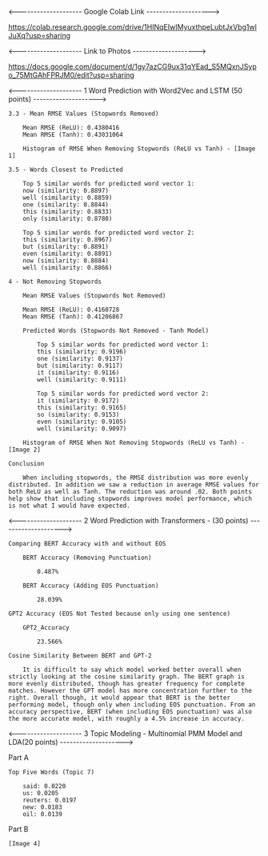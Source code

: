 <-------------------- Google Colab Link -------------------->

https://colab.research.google.com/drive/1HINqEIwIMyuxthpeLubtJxVbg1wlJuXq?usp=sharing

<-------------------- Link to Photos -------------------->

https://docs.google.com/document/d/1gy7azCG9ux31qYEad_S5MQxnJSypo_75MtGAhFPRJM0/edit?usp=sharing

<-------------------- 1 Word Prediction with Word2Vec and LSTM (50 points) -------------------->

    3.3 - Mean RMSE Values (Stopwords Removed)

        Mean RMSE (ReLU): 0.4380416
        Mean RMSE (Tanh): 0.43031064

        Histogram of RMSE When Removing Stopwords (ReLU vs Tanh) - [Image 1]

    3.5 - Words Closest to Predicted

        Top 5 similar words for predicted word vector 1:
        now (similarity: 0.8897)
        well (similarity: 0.8859)
        one (similarity: 0.8844)
        this (similarity: 0.8833)
        only (similarity: 0.8780)

        Top 5 similar words for predicted word vector 2:
        this (similarity: 0.8967)
        but (similarity: 0.8891)
        even (similarity: 0.8891)
        now (similarity: 0.8884)
        well (similarity: 0.8866)

    4 - Not Removing Stopwords

        Mean RMSE Values (Stopwords Not Removed)

        Mean RMSE (ReLU): 0.4160728
        Mean RMSE (Tanh): 0.41206867

        Predicted Words (Stopwords Not Removed - Tanh Model)

            Top 5 similar words for predicted word vector 1:
            this (similarity: 0.9196)
            one (similarity: 0.9137)
            but (similarity: 0.9117)
            it (similarity: 0.9116)
            well (similarity: 0.9111)

            Top 5 similar words for predicted word vector 2:
            it (similarity: 0.9172)
            this (similarity: 0.9165)
            so (similarity: 0.9153)
            even (similarity: 0.9105)
            well (similarity: 0.9097)

        Histogram of RMSE When Not Removing Stopwords (ReLU vs Tanh) - [Image 2]

    Conclusion

        When including stopwords, the RMSE distribution was more evenly distributed. In addition we saw a reduction in average RMSE values for both ReLU as well as Tanh. The reduction was around .02. Both points help show that including stopwords improves model performance, which is not what I would have expected. 

<-------------------- 2 Word Prediction with Transformers - (30 points) -------------------->

    Comparing BERT Accuracy with and without EOS

        BERT Accuracy (Removing Punctuation)

            0.487%

        BERT Accuracy (Adding EOS Punctuation)

            28.039%

    GPT2 Accuracy (EOS Not Tested because only using one sentence)

        GPT2_Accuracy

            23.566%

    Cosine Similarity Between BERT and GPT-2

        It is difficult to say which model worked better overall when strictly looking at the cosine similarity graph. The BERT graph is more evenly distributed, though has greater frequency for complete matches. However the GPT model has more concentration further to the right. Overall though, it would appear that BERT is the better performing model, though only when including EOS punctuation. From an accuracy perspective, BERT (when including EOS punctuation) was also the more accurate model, with roughly a 4.5% increase in accuracy. 

<-------------------- 3 Topic Modeling - Multinomial PMM Model and LDA(20 points) -------------------->

Part A

    Top Five Words (Topic 7)

        said: 0.0220
        us: 0.0205
        reuters: 0.0197
        new: 0.0183
        oil: 0.0139

Part B

    [Image 4]